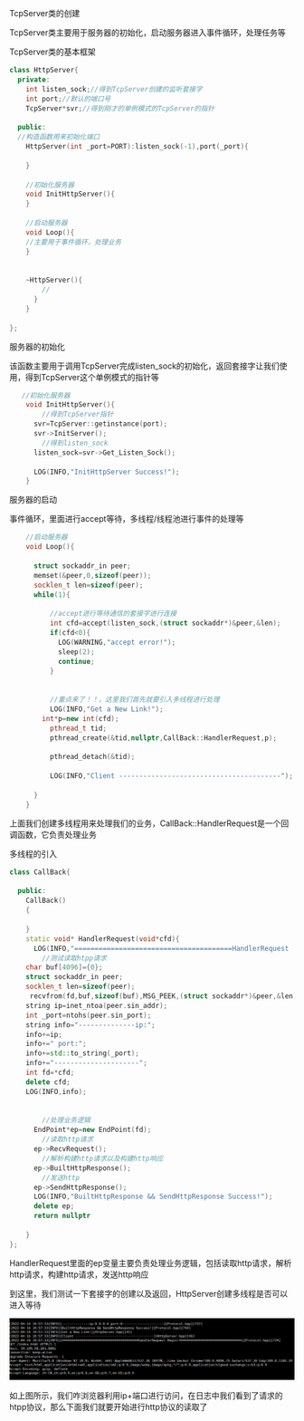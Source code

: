 TcpServer类的创建

TcpServer类主要用于服务器的初始化，启动服务器进入事件循环，处理任务等

TcpServer类的基本框架

```cpp
class HttpServer{
  private:
    int listen_sock;//得到TcpServer创建的监听套接字
    int port;//默认的端口号
    TcpServer*svr;//得到刚才的单例模式的TcpServer的指针

  public:
  //构造函数用来初始化端口
    HttpServer(int _port=PORT):listen_sock(-1),port(_port){

    }

    //初始化服务器
    void InitHttpServer(){
    }

    //启动服务器
    void Loop(){
    //主要用于事件循环，处理业务
    }

    
    ~HttpServer(){
		//
      }
    }

};

```

服务器的初始化

该函数主要用于调用TcpServer完成listen_sock的初始化，返回套接字让我们使用，得到TcpServer这个单例模式的指针等

```cpp
   //初始化服务器
    void InitHttpServer(){
        //得到TcpServer指针
      svr=TcpServer::getinstance(port);
      svr->InitServer();
        //得到listen_sock
      listen_sock=svr->Get_Listen_Sock();
 	
      LOG(INFO,"InitHttpServer Success!");
    }
```

服务器的启动

事件循环，里面进行accept等待，多线程/线程池进行事件的处理等

```cpp
    //启动服务器
    void Loop(){
     
      struct sockaddr_in peer;
      memset(&peer,0,sizeof(peer));
      socklen_t len=sizeof(peer);
      while(1){
          
          //accept进行等待通信的套接字进行连接
          int cfd=accept(listen_sock,(struct sockaddr*)&peer,&len);
          if(cfd<0){
            LOG(WARNING,"accept error!");
            sleep(2);
            continue;
          }
          
          
          //重点来了！！，这里我们首先就要引入多线程进行处理
          LOG(INFO,"Get a New Link!");
      	int*p=new int(cfd);
          pthread_t tid;
          pthread_create(&tid,nullptr,CallBack::HandlerRequest,p);
          
          pthread_detach(&tid);
          
          LOG(INFO,"Client ----------------------------------------");
          
      }
    }

```

上面我们创建多线程用来处理我们的业务，CallBack::HandlerRequest是一个回调函数，它负责处理业务

多线程的引入

```cpp
class CallBack{

  public:
    CallBack()
    {

    }
    static void* HandlerRequest(void*cfd){
      LOG(INFO,"=======================================HandlerRequest   Begin!================================");
        //测试读取htpp请求
    char buf[4096]={0};
    struct sockaddr_in peer;
    socklen_t len=sizeof(peer);
     recvfrom(fd,buf,sizeof(buf),MSG_PEEK,(struct sockaddr*)&peer,&len);
    string ip=inet_ntoa(peer.sin_addr);
    int _port=ntohs(peer.sin_port);
    string info="--------------ip:";
    info+=ip;
    info+=" port:";
    info+=std::to_string(_port);
    info+="---------------------";
    int fd=*cfd;
    delete cfd;
    LOG(INFO,info);
      
        
        //处理业务逻辑
      EndPoint*ep=new EndPoint(fd);
        //读取http请求
      ep->RecvRequest();
        //解析构建http请求以及构建http响应
      ep->BuiltHttpResponse();
        //发送http
      ep->SendHttpResponse();
      LOG(INFO,"BuiltHttpResponse && SendHttpResponse Success!");
      delete ep;
      return nullptr

    }
};
```

HandlerRequest里面的ep变量主要负责处理业务逻辑，包括读取http请求，解析http请求，构建http请求，发送http响应

到这里，我们测试一下套接字的创建以及返回，HttpServer创建多线程是否可以进入等待

![image-20220416105811594](https://raw.githubusercontent.com/qingyan520/Cloud_img/master/img/image-20220416105811594.png)

如上图所示，我们咋浏览器利用ip+端口进行访问，在日志中我们看到了请求的htpp协议，那么下面我们就要开始进行http协议的读取了

